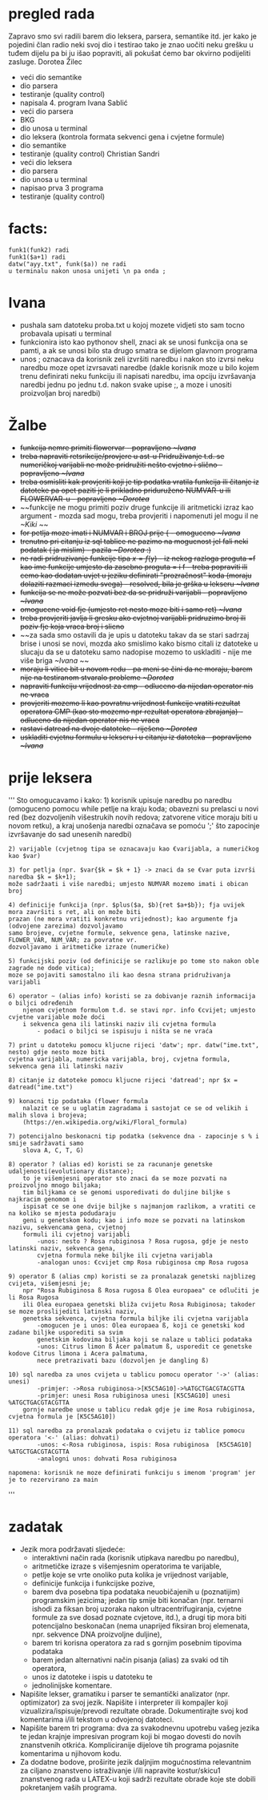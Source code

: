 # pregled rada
Zapravo smo svi radili barem dio leksera, parsera, semantike itd. jer kako je pojedini član radio neki svoj dio i testirao tako je znao uočiti neku grešku u tuđem dijelu pa bi ju išao popraviti, ali pokušat ćemo bar okvirno podijeliti zasluge.
Dorotea Žilec
-	veći dio semantike
-	dio parsera
-	testiranje (quality control)
-	napisala 4. program
Ivana Sablić
-	veći dio parsera 
-	BKG
-	dio unosa u terminal
-	dio leksera (kontrola formata sekvenci gena i cvjetne formule)
-	dio semantike
-	testiranje (quality control)
Christian Sandri
-	veći dio leksera
-	dio parsera
-	dio unosa u terminal
-	napisao prva 3 programa
-	testiranje (quality control) 


# facts:
    funk1(funk2) radi
    funk1($a+1) radi
    datw("ayy.txt", funk($a)) ne radi
    u terminalu nakon unosa unijeti \n pa onda ;
# Ivana
* pushala sam datoteku proba.txt u kojoj mozete vidjeti sto sam tocno probavala upisati u terminal
* funkcionira isto kao pythonov shell, znaci ak se unosi funkcija ona se pamti, a ak se unosi bilo sta drugo smatra se dijelom glavnom programa
* unos ; oznacava da korisnik zeli izvršiti naredbu i nakon sto izvrsi neku naredbu moze opet izvrsavati naredbe (dakle korisnik moze u bilo kojem trenu definirati neku funkciju ili napisati naredbu, ima opciju izvršavanja naredbi jednu po jednu t.d. nakon svake upise ;, a moze i unositi proizvoljan broj naredbi)
# Žalbe
* ~~funkcija nemre primiti flowervar - popravljeno _~Ivana_~~
* ~~treba napraviti retsrikcije/provjere u ast-u Pridruživanje t.d. se numeričkoj varijabli ne može pridružiti nešto cvjetno i slično - popravljeno _~Ivana_~~
* ~~treba osmisliti kak provjeriti koji je tip podatka vratila funkcija ili čitanje iz datoteke pa opet paziti je li prikladno priduruženo NUMVAR-u ili FLOWERVAR-u - popravljeno _~Dorotea_~~
* ~~funkcije ne mogu primiti poziv druge funkcije ili aritmeticki izraz kao argument - mozda sad mogu, treba provjeriti i napomenuti jel mogu il ne _~Kiki_ ~~
* ~~for petlja moze imati i NUMVAR i BROJ prije { - omoguceno _~Ivana_~~
* ~~trenutno pri citanju iz sql tablice ne pazimo na mogucnost jel fali neki podatak ( ja mislim) - pazila _~Dorotea_ :)~~
* ~~ne radi pridruzivanje funkcije tipa $x =f($y) - iz nekog razloga proguta =f kao ime funkcije umjesto da zasebno proguta = i f - treba popraviti ili cemo kao dodatan uvjet u jeziku definirati "prozračnost" koda (moraju dolaziti razmaci izmedu svega) - resolved, bila je grška u lekseru _~Ivana_~~
* ~~funkcija se ne može pozvati bez da se pridruži varijabli - popravljeno _~Ivana_~~
* ~~omogucene void fje (umjesto ret nesto moze biti i samo ret) _~Ivana_~~
* ~~treba provjeriti javlja li gresku ako cvjetnoj varijabli pridruzimo broj ili poziv fje koja vraca broj i slicno~~
* ~~za sada smo ostavili da je upis u datoteku takav da se stari sadrzaj brise i unosi se novi, mozda ako smislimo kako bismo citali iz datoteke u slucaju da se u datoteku samo nadopise mozemo to uskladiti - nije me više briga _~Ivana_ ~~
* ~~moraju li vitice bit u novom redu - pa meni se čini da ne moraju, barem nije na testiranom stvaralo probleme _~Dorotea_~~
* ~~napraviti funkciju vrijednost za cmp - odluceno da nijedan operator nis ne vraca~~
* ~~provjeriti mozemo li kao povratnu vrijednost funkcije vratiti rezultat operatora CMP (kao sto mozemo npr rezultat operatora zbrajanja) - odluceno da nijedan operator nis ne vraca~~
* ~~rastavi datread na dvoje datoteke - riješeno _~Dorotea_~~
* ~~uskladiti cvjetnu formulu u lekseru i u citanju iz datoteka - popravljeno _~Ivana_~~
# prije leksera
'''
Sto omogucavamo i kako:
    1) korisnik upisuje naredbu po naredbu (omoguceno pomocu while petlje na kraju koda;
        obavezni su prelasci u novi red (bez dozvoljenih višestrukih novih redova; zatvorene vitice
        moraju biti u novom retku), a kraj unošenja naredbi označava se pomoću ';' što
        zapocinje izvršavanje do sad unesenih naredbi)
        
    2) varijable (cvjetnog tipa se oznacavaju kao €varijabla, a numeričkog kao $var)
    
    3) for petlja (npr. $var{$k = $k + 1} -> znaci da se €var puta izvrši naredba $k = $k+1);
    može sadržaati i više naredbi; umjesto NUMVAR mozemo imati i obican broj 
    
    4) definicije funkcija (npr. $plus($a, $b){ret $a+$b}); fja uvijek mora završiti s ret, ali on može biti
    prazan (ne mora vratiti konkretnu vrijednost); kao argumente fja (odvojene zarezima) dozvoljavamo
    samo brojeve, cvjetne formule, sekvence gena, latinske nazive, FLOWER_VAR, NUM_VAR; za povratne vr.
    dozvoljavamo i aritmetičke izraze (numeričke)
    
    5) funkcijski poziv (od definicije se razlikuje po tome sto nakon oble zagrade ne dode vitica);
    moze se pojaviti samostalno ili kao desna strana pridruživanja varijabli
    
    6) operator ~ (alias info) koristi se za dobivanje raznih informacija o biljci određenih
        njenom cvjetnom formulom t.d. se stavi npr. info €cvijet; umjesto cvjetne varijable može doći
        i sekvenca gena ili latinski naziv ili cvjetna formula
            - podaci o biljci se ispisuju i ništa se ne vraća
    
    7) print u datoteku pomocu kljucne rijeci 'datw'; npr. datw("ime.txt", nesto) gdje nesto moze biti
    cvjetna varijabla, numericka varijabla, broj, cvjetna formula, sekvenca gena ili latinski naziv
    
    8) citanje iz datoteke pomocu kljucne rijeci 'datread'; npr $x = datread("ime.txt")
    
    9) konacni tip podataka (flower formula
        nalazit ce se u uglatim zagradama i sastojat ce se od velikih i malih slova i brojeva;
        (https://en.wikipedia.org/wiki/Floral_formula)
        
    7) potencijalno beskonacni tip podatka (sekvence dna - zapocinje s % i smije sadržavati samo
        slova A, C, T, G)
        
    8) operator ? (alias ed) koristi se za racunanje genetske udaljenosti(evolutionary distance);
        to je višemjesni operator sto znaci da se moze pozvati na proizvoljno mnogo biljaka;
        tim biljkama ce se genomi usporedivati do duljine biljke s najkracim genomom i
        ispisat ce se one dvije biljke s najmanjom razlikom, a vratiti ce na koliko se mjesta podudaraju
        geni u genetskom kodu; kao i info moze se pozvati na latinskom nazivu, sekvencama gena, cvjetnoj 
        formuli ili cvjetnoj varijabli
            -unos: nesto ? Rosa rubiginosa ? Rosa rugosa, gdje je nesto latinski naziv, sekvenca gena,
            cvjetna formula neke biljke ili cvjetna varijabla
            -analogan unos: €cvijet cmp Rosa rubiginosa cmp Rosa rugosa
        
    9) operator ß (alias cmp) koristi se za pronalazak genetski najblizeg cvijeta, višemjesni je;
        npr "Rosa Rubiginosa ß Rosa rugosa ß Olea europaea" ce odlučiti je li Rosa Rugosa
        ili Olea europaea genetski bliža cvijetu Rosa Rubiginosa; takoder se moze proslijediti latinski naziv,
        genetska sekvenca, cvjetna formula biljke ili cvjetna varijabla
            -omogucen je i unos: Olea europaea ß, koji ce genetski kod zadane biljke usporediti sa svim
            genetskim kodovima biljaka koji se nalaze u tablici podataka
            -unos: Citrus limon ß Acer palmatum ß, usporedit ce genetske kodove Citrus limona i Acera palmatuma,
            nece pretrazivati bazu (dozvoljen je dangling ß)
            
    10) sql naredba za unos cvijeta u tablicu pomocu operator '->' (alias: unesi)
            -primjer: ->Rosa rubiginosa->[K5C5AG10]->%ATGCTGACGTACGTTA
            -primjer: unesi Rosa rubiginosa unesi [K5C5AG10] unesi %ATGCTGACGTACGTTA
        gornje naredbe unose u tablicu redak gdje je ime Rosa rubiginosa, cvjetna formula je [K5C5AG10])
        
    11) sql naredba za pronalazak podataka o cvijetu iz tablice pomocu operatora '<-' (alias: dohvati)
            -unos: <-Rosa rubiginosa, ispis: Rosa rubiginosa  [K5C5AG10]  %ATGCTGACGTACGTTA
            -analogni unos: dohvati Rosa rubiginosa
        
    napomena: korisnik ne moze definirati funkciju s imenom 'program' jer je to rezervirano za main
'''
# zadatak
* Jezik mora podržavati sljedeće:
  * interaktivni način rada (korisnik utipkava naredbu po naredbu),
  * aritmetičke izraze s višemjesnim operatorima te varijable,
  * petlje koje se vrte onoliko puta kolika je vrijednost varijable,
  * definicije funkcija i funkcijske pozive,
  * barem dva posebna tipa podataka neuobičajenih u (poznatijim) programskim jezicima; jedan tip smije biti konačan (npr. ternarni ishodi za fiksan broj uzoraka nakon ultracentrifugiranja, cvjetne formule za sve dosad poznate cvjetove, itd.), a drugi tip mora biti potencijalno beskonačan (nema unaprijed fiksiran broj elemenata, npr. sekvence DNA proizvoljne duljine),
  * barem tri korisna operatora za rad s gornjim posebnim tipovima podataka
  * barem jedan alternativni način pisanja (alias) za svaki od tih operatora,
  * unos iz datoteke i ispis u datoteku te
  * jednolinijske komentare.
* Napišite lekser, gramatiku i parser te semantički analizator (npr. optimizator) za
svoj jezik. Napišite i interpreter ili kompajler koji vizualizira/ispisuje/prevodi
rezultate obrade. Dokumentirajte svoj kod komentarima i/ili tekstom u odvojenoj datoteci.
* Napišite barem tri programa: dva za svakodnevnu upotrebu vašeg jezika te
jedan krajnje impresivan program koji bi mogao dovesti do novih znanstvenih
otkrića. Kompliciranije dijelove tih programa pojasnite komentarima u njihovom kodu.
* Za dodatne bodove, proširite jezik daljnjim mogućnostima relevantnim za
ciljano znanstveno istraživanje i/ili napravite kostur/skicu1
znanstvenog rada u
LATEX-u koji sadrži rezultate obrade koje ste dobili pokretanjem vaših programa.
